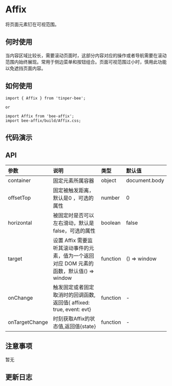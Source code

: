 # Affix

将页面元素钉在可视范围。

## 何时使用

当内容区域比较长，需要滚动页面时，这部分内容对应的操作或者导航需要在滚动范围内始终展现。常用于侧边菜单和按钮组合。页面可视范围过小时，慎用此功能以免遮挡页面内容。

## 如何使用

```
import { Affix } from 'tinper-bee';

or

import Affix from 'bee-affix';
import bee-affix/build/Affix.css;

```

## 代码演示


## API

|参数|说明|类型|默认值|
|:---|:-----|:----|:------|
|container|固定元素所属容器|object|document.body|
|offsetTop|固定被触发距离，默认是0 ，可选的属性|number|0|
|horizontal|被固定时是否可以左右滑动，默认是false，可选的属性|boolean|false|
|target|设置 Affix 需要监听其滚动事件的元素，值为一个返回对应 DOM 元素的函数，默认值() => window |function|() => window|
|onChange|触发固定或者固定取消时的回调函数,返回值{ affixed: true, event: evt} |function|-|
|onTargetChange|时刻获取Affix的状态值,返回值{state} |function|-|

## 注意事项

暂无

## 更新日志
